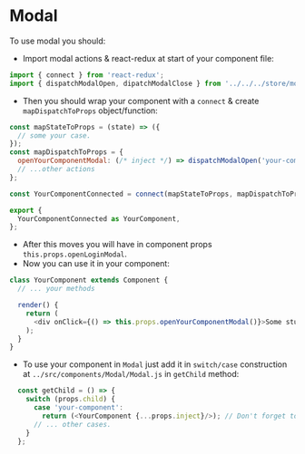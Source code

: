 # Modal

To use modal you should:

- Import modal actions & react-redux at start of your component file:
```js
import { connect } from 'react-redux';
import { dispatchModalOpen, dipatchModalClose } from '../../../store/modal/actions'; // Here will be relative to your component path.
```
- Then you should wrap your component with a `connect` & create `mapDispatchToProps` object/function:
```js
const mapStateToProps = (state) => ({
  // some your case.
});
const mapDispatchToProps = {
  openYourComponentModal: (/* inject */) => dispatchModalOpen('your-component' /*, inject */), /* first argument is what component you will use, second argument is object with props that you want to inject to your modal component */ 
  // ...other actions
};

const YourComponentConnected = connect(mapStateToProps, mapDispatchToProps)(YourComponent);

export {
  YourComponentConnected as YourComponent,
};
```

- After this moves you will have in component props `this.props.openLoginModal`.
- Now you can use it in your component:
```js
class YourComponent extends Component {
  // ... your methods

  render() {
    return (
      <div onClick={() => this.props.openYourComponentModal()}>Some stuff to render</div>
    );
  } 
}
```
-  To use your component in `Modal` just add it in `switch/case` construction at `../src/components/Modal/Modal.js` in `getChild` method:
```js
  const getChild = () => {
    switch (props.child) {
      case 'your-component':
        return (<YourComponent {...props.inject}/>); // Don't forget to spread into your component inject object.   
      // ... other cases.
    }
  };
``` 